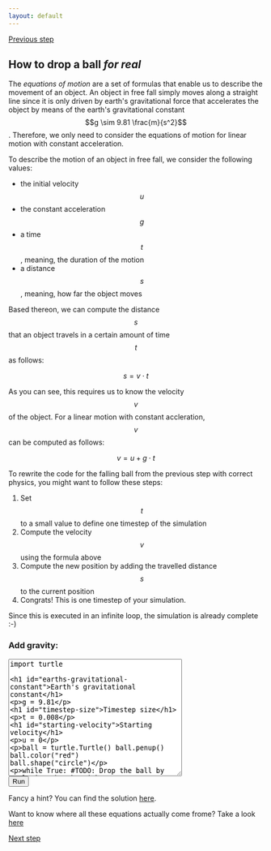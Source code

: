 ```yaml
---
layout: default
---
```


[Previous step](/durham-hackathon/first-steps.html)


## How to drop a ball *for real*

The *equations of motion* are a set of formulas that enable us to describe the movement of an object. An object in free fall simply moves along a straight line since it is only driven by earth's gravitational force that accelerates the object by means of the  earth's gravitational constant $$g \sim 9.81 \frac{m}{s^2}$$. Therefore, we only need to consider the equations of motion for linear motion with constant acceleration.

To describe the motion of an object in free fall, we consider the following values:
- the initial velocity $$u$$ 
- the constant acceleration $$g$$
- a time $$t$$, meaning, the duration of the motion
- a distance $$s$$, meaning, how far the object moves

Based thereon, we can compute the distance $$s$$ that an object travels in a certain amount of time $$t$$ as follows:

$$s = v \cdot t$$

As you can see, this requires us to know the velocity $$v$$ of the object. For a linear motion with constant accleration, $$v$$ can be computed as follows:

$$v = u + g \cdot t$$

To rewrite the code for the falling ball from the previous step with correct physics, you might want to follow these steps:
1. Set $$t$$ to a small value to define one timestep of the simulation
2. Compute the velocity $$v$$ using the formula above
3. Compute the new position by adding the travelled distance $$s$$ to the current position
4. Congrats! This is one timestep of your simulation.

Since this is executed in an infinite loop, the simulation is already complete :-) 

<html> 
<head> 
<script src="https://ajax.googleapis.com/ajax/libs/jquery/1.9.0/jquery.min.js" type="text/javascript"></script> 
<script src="js/skulpt.min.js" type="text/javascript"></script> 
<script src="js/skulpt-stdlib.js" type="text/javascript"></script> 
</head> 

<body> 

<script type="text/javascript"> 
function outf(text) { 
    var mypre = document.getElementById("newton-output"); 
    mypre.innerHTML = mypre.innerHTML + text; 
} 
function builtinRead(x) {
    if (Sk.builtinFiles === undefined || Sk.builtinFiles["files"][x] === undefined)
            throw "File not found: '" + x + "'";
    return Sk.builtinFiles["files"][x];
}

function runit() { 
   var prog = document.getElementById("newton-code").value; 
   var mypre = document.getElementById("newton-output"); 
   mypre.innerHTML = ''; 
   Sk.pre = "newton-output";
   Sk.configure({output:outf, read:builtinRead}); 
   (Sk.TurtleGraphics || (Sk.TurtleGraphics = {})).target = 'newton-canvas';
   var myPromise = Sk.misceval.asyncToPromise(function() {
       return Sk.importMainWithBody("<stdin>", false, prog, true);
   });
   myPromise.then(function(mod) {
       console.log('success');
   },
   function (err) {
  console.info('errorHandler', err);
  var msg = err.toString();
  }
   );
} 
</script> 

<h3>Add gravity:</h3> 
<form> 
<textarea id="newton-code" cols="40" rows="15" onkeydown="if(event.keyCode===9){var v=this.value,s=this.selectionStart,e=this.selectionEnd;this.value=v.substring(0, s)+'\t'+v.substring(e);this.selectionStart=this.selectionEnd=s+1;return false;}">
import turtle

# Earth's gravitational constant
g = 9.81

# Timestep size
t = 0.008

# Starting velocity
u = 0 

ball = turtle.Turtle()
ball.penup()
ball.color("red")
ball.shape("circle")

while True:
	#TODO: Drop the ball by replacing "break" with your own code
	break;
</textarea><br /> 
<button type="button" onclick="runit()">Run</button> 
</form> 

<div id="newton-output" ></div> 
<!-- If you want turtle graphics include a canvas -->
<div id="newton-canvas"></div> 

</body> 

</html>

Fancy a hint? You can find the solution [here](code/step2-sol.py).

Want to know where all these equations actually come frome? Take a look [here](/durham-hackathon/motion-equations.html)

[Next step](/durham-hackathon/bounce.html)
